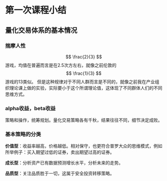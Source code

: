 # 第一次课程小结

## 量化交易体系的基本情况

### 揣摩人性


$$
\frac{2}{3}
$$ 游戏，均值在普遍而言是在2.5次方左右，就像之前伦敦的 $$
\frac{1}{3}
$$ 游戏的13类似。
但是这种规律对于不同人群而言是不同的，就像之前我在产业组织理论课上做的实验，实际要小于这个所谓理论值，这体现了不同群体人们的不同思维方式。




### alpha收益，beta收益



策略和操作，统筹规划。量化交易策略各有千秋，结果往往不同，细节决定成败。



### 基本策略的分类

**价值型**：收益率越高，价格越低。相对保守，也更符合普罗大众的思维模式，例如所举例子：买入期望过低的证券，卖出期望过高的证券。

**成长型**：分析资产已有数据预测增长水平，分析未来的走势。

**品质型**：关注品质胜于一切，这属于安全投资转移策略。
